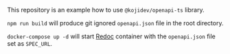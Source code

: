 This repository is an example how to use `@kojidev/openapi-ts` library. 

`npm run build` will produce git ignored `openapi.json` file in the root directory.

`docker-compose up -d` will start [Redoc](https://hub.docker.com/r/redocly/redoc) container with the `openapi.json` file set as `SPEC_URL`.
